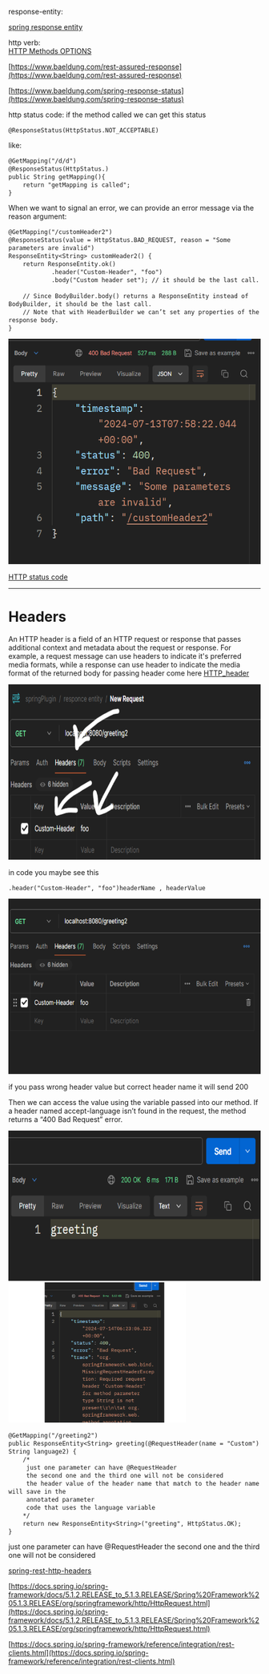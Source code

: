 response-entity:       

[spring response entity](https://www.baeldung.com/spring-response-entity)

http verb:          
[HTTP Methods OPTIONS](https://developer.mozilla.org/en-US/docs/Web/HTTP/Methods/OPTIONS)

[https://www.baeldung.com/rest-assured-response](https://www.baeldung.com/rest-assured-response)

[https://www.baeldung.com/spring-response-status](https://www.baeldung.com/spring-response-status)

http status code: 
if the method called we can get this status 

    @ResponseStatus(HttpStatus.NOT_ACCEPTABLE)

like:
    
    @GetMapping("/d/d")
    @ResponseStatus(HttpStatus.)
    public String getMapping(){
        return "getMapping is called";
    }
When we want to signal an error, we can provide an error message via the reason argument:

    @GetMapping("/customHeader2")
    @ResponseStatus(value = HttpStatus.BAD_REQUEST, reason = "Some parameters are invalid")
    ResponseEntity<String> customHeader2() {
        return ResponseEntity.ok()
                .header("Custom-Header", "foo")
                .body("Custom header set"); // it should be the last call.

        // Since BodyBuilder.body() returns a ResponseEntity instead of BodyBuilder, it should be the last call.
        // Note that with HeaderBuilder we can’t set any properties of the response body.
    }

<img alt="img_3.png" height="450" src="img_3.png"/>


[HTTP status code](https://developer.mozilla.org/en-US/docs/Web/HTTP/Methods/OPTIONS)

******
# Headers

An HTTP header is a field of an HTTP request or response that passes additional context and metadata about the request or response. 
For example, a request message can use headers to indicate it's preferred media formats, 
while a response can use header to indicate the media format of the returned body
for passing header come here
[HTTP_header](https://developer.mozilla.org/en-US/docs/Glossary/HTTP_header)

<img alt="img_5.png" height="350" src="img_5.png"/>

in code you maybe see this    

    .header("Custom-Header", "foo")headerName , headerValue



<img alt="img_4.png" height="350" src="img_4.png"/>   

if you pass wrong header value but correct header name it will send 200 

Then we can access the value using the variable passed into our method. 
If a header named accept-language isn’t found in the request, the method returns a “400 Bad Request” error.

<img alt="img_6.png" height="300" src="img_6.png"/>      
                            
<img alt="img_7.png" height="280" src="img_7.png"/>

    @GetMapping("/greeting2")
    public ResponseEntity<String> greeting(@RequestHeader(name = "Custom") String language2) {
        /*
         just one parameter can have @RequestHeader
         the second one and the third one will not be considered
         the header value of the header name that match to the header name will save in the 
         annotated parameter
         code that uses the language variable
        */
        return new ResponseEntity<String>("greeting", HttpStatus.OK);
    }


just one parameter can have @RequestHeader
the second one and the third one will not be considered

[spring-rest-http-headers ](https://www.baeldung.com/spring-rest-http-headers)  

[https://docs.spring.io/spring-framework/docs/5.1.2.RELEASE_to_5.1.3.RELEASE/Spring%20Framework%205.1.3.RELEASE/org/springframework/http/HttpRequest.html](https://docs.spring.io/spring-framework/docs/5.1.2.RELEASE_to_5.1.3.RELEASE/Spring%20Framework%205.1.3.RELEASE/org/springframework/http/HttpRequest.html)

[https://docs.spring.io/spring-framework/reference/integration/rest-clients.html](https://docs.spring.io/spring-framework/reference/integration/rest-clients.html)